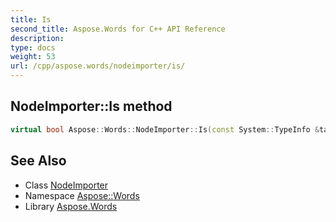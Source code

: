 ```yaml
---
title: Is
second_title: Aspose.Words for C++ API Reference
description: 
type: docs
weight: 53
url: /cpp/aspose.words/nodeimporter/is/
---
```

## NodeImporter::Is method




```cpp
virtual bool Aspose::Words::NodeImporter::Is(const System::TypeInfo &target) const override
```

## See Also

* Class [NodeImporter](../)
* Namespace [Aspose::Words](../../)
* Library [Aspose.Words](../../../)
